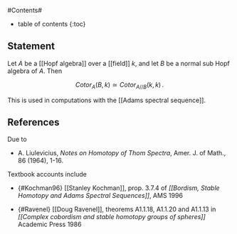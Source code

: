 
#Contents#
* table of contents
{:toc}

## Statement

Let $A$ be a [[Hopf algebra]] over a [[field]] $k$, and let $B$ be a normal sub Hopf algebra of $A$. Then

$$
  Cotor_A(B,k) \simeq Cotor_{A//B}(k,k)
  \,.
$$

This is used in computations with the [[Adams spectral sequence]].


## References

Due to 

* A. Liulevicius, _Notes on Homotopy of Thom Spectra_, Amer. J. of Math., 86 
(1964), 1-16. 

Textbook accounts include

* {#Kochman96} [[Stanley Kochman]], prop. 3.7.4 of _[[Bordism, Stable Homotopy and Adams Spectral Sequences]]_, AMS 1996

* {#Ravenel} [[Doug Ravenel]], theorems A1.1.18, A1.1.20 and A1.1.13 in _[[Complex cobordism and stable homotopy groups of spheres]]_ Academic Press 1986
 